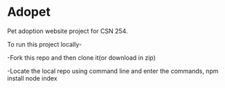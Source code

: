# Adopet

Pet adoption website project for CSN 254.

To run this project locally-

-Fork this repo and then clone it(or download in zip) 

-Locate the local repo using command line and enter the commands,
      npm install
      node index
